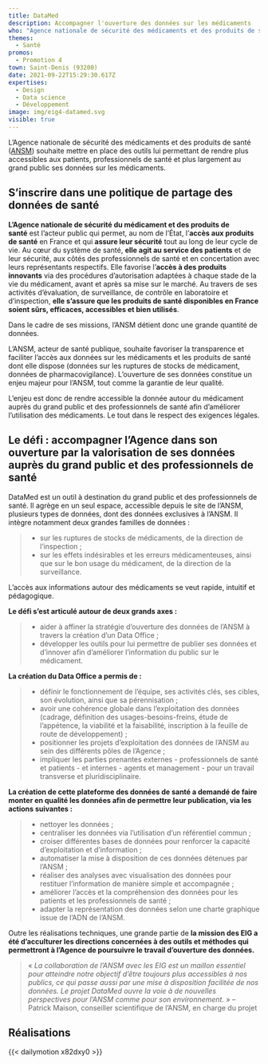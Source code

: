 ```yaml
---
title: DataMed
description: Accompagner l'ouverture des données sur les médicaments
who: "Agence nationale de sécurité des médicaments et des produits de santé "
themes:
  - Santé
promos:
  - Promotion 4
town: Saint-Denis (93200)
date: 2021-09-22T15:29:30.617Z
expertises:
  - Design
  - Data science
  - Développement
image: img/eig4-datamed.svg
visible: true
---
```

L’Agence nationale de sécurité des médicaments et des produits de santé ([ANSM](https://ansm.sante.fr/)) souhaite mettre en place des outils lui permettant de rendre plus accessibles aux patients, professionnels de santé et plus largement au grand public ses données sur les médicaments.

## S’inscrire dans une politique de partage des données de santé

**L’Agence nationale de sécurité du médicament et des produits de santé** est l’acteur public qui permet, au nom de l’État, l’**accès aux produits de santé** en France et qui **assure leur sécurité** tout au long de leur cycle de vie. Au cœur du système de santé, **elle agit au service des patients** et de leur sécurité, aux côtés des professionnels de santé et en concertation avec leurs représentants respectifs. Elle favorise l’**accès à des produits innovants** via des procédures d’autorisation adaptées à chaque stade de la vie du médicament, avant et après sa mise sur le marché. Au travers de ses activités d’évaluation, de surveillance, de contrôle en laboratoire et d’inspection, **elle s’assure que les produits de santé disponibles en France soient sûrs, efficaces, accessibles et bien utilisés**.

Dans le cadre de ses missions, l’ANSM détient donc une grande quantité de données.

L’ANSM, acteur de santé publique, souhaite favoriser la transparence et faciliter l’accès aux données sur les médicaments et les produits de santé dont elle dispose (données sur les ruptures de stocks de médicament, données de pharmacovigilance). L’ouverture de ses données constitue un enjeu majeur pour l’ANSM, tout comme la garantie de leur qualité.

L’enjeu est donc de rendre accessible la donnée autour du médicament auprès du grand public et des professionnels de santé afin d’améliorer l’utilisation des médicaments. Le tout dans le respect des exigences légales.

## Le défi : accompagner l’Agence dans son ouverture par la valorisation de ses données auprès du grand public et des professionnels de santé

DataMed est un outil à destination du grand public et des professionnels de santé. Il agrège en un seul espace, accessible depuis le site de l’ANSM,  plusieurs types de données, dont des données exclusives à l’ANSM. Il intègre notamment deux grandes familles de données :

> * sur les ruptures de stocks de médicaments, de la direction de l’inspection ;
> * sur les effets indésirables et les erreurs médicamenteuses, ainsi que sur le bon usage du médicament, de la direction de la surveillance.

L’accès aux informations autour des médicaments se veut rapide, intuitif et pédagogique.

**Le défi s’est articulé autour de deux grands axes :**

> * aider à affiner la stratégie d’ouverture des données de l’ANSM à travers la création d’un Data Office ;
> * développer les outils pour lui permettre de publier ses données et d’innover afin d’améliorer l’information du public sur le médicament.

**La création du Data Office a permis de :**

> * définir le fonctionnement de l’équipe, ses activités clés, ses cibles, son évolution, ainsi que sa pérennisation ;
> * avoir une cohérence globale dans l’exploitation des données (cadrage, définition des usages-besoins-freins, étude de l’appétence, la viabilité et la faisabilité, inscription à la feuille de route de développement) ;
> * positionner les projets d’exploitation des données de l’ANSM au sein des différents pôles de l’Agence ;
> * impliquer les parties prenantes externes - professionnels de santé et patients - et internes - agents et management - pour un travail transverse et pluridisciplinaire.

**La création de cette plateforme des données de santé a demandé de faire monter en qualité les données afin de permettre leur publication, via les actions suivantes :**

> * nettoyer les données ;
> * centraliser les données via l’utilisation d’un référentiel commun ;
> * croiser différentes bases de données pour renforcer la capacité d’exploitation et d’information ;
> * automatiser la mise à disposition de ces données détenues par l’ANSM ;
> * réaliser des analyses avec visualisation des données pour restituer l’information de manière simple et accompagnée ;
> * améliorer l’accès et la compréhension des données pour les patients et les professionnels de santé ;
> * adapter la représentation des données selon une charte graphique issue de l’ADN de l’ANSM.

Outre les réalisations techniques, une grande partie de **la mission des EIG a été d’acculturer les directions concernées à des outils et méthodes qui permettront à l’Agence de poursuivre le travail d’ouverture des données.**

> « *La collaboration de l’ANSM avec les EIG est un maillon essentiel pour atteindre notre objectif d’être toujours plus accessibles à nos publics, ce qui passe aussi par une mise à disposition facilitée de nos données. Le projet DataMed ouvre la voie à de nouvelles perspectives pour l’ANSM comme pour son environnement.* » – Patrick Maison, conseiller scientifique de l’ANSM, en charge du projet

## Réalisations

{{< dailymotion x82dxy0 >}}